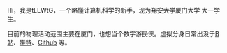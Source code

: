 Hi，我是tLLWtG，一个略懂计算机科学的新手，现为<del>翔安大学</del>厦门大学 大一学生。


目前的物理活动范围主要在厦门，也想当个数字游<del>民</del>侠。虚拟分身日常出没于[B站](https://space.bilibili.com/353981156)、[推特](https://twitter.com/tLLWtG1/)、[Github](https://github.com/tLLWtG) 等。

